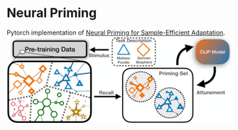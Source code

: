 # Neural Priming

Pytorch implementation of [Neural Priming for Sample-Efficient Adaptation](https://arxiv.org/pdf/2306.10191.pdf).
<img src='assets/teaser.jpg'>
